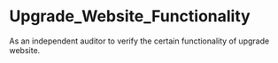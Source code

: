 # Upgrade_Website_Functionality
As an independent auditor to verify the certain functionality of upgrade website. 
